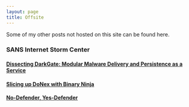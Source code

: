 ```yaml
---
layout: page
title: Offsite
---
```


Some of my other posts not hosted on this site can be found here.  

### SANS Internet Storm Center  

#### [Dissecting DarkGate: Modular Malware Delivery and Persistence as a Service](https://isc.sans.edu/diary/30700)  

#### [Slicing up DoNex with Binary Ninja](https://isc.sans.edu/diary/30812)  

#### [No-Defender, Yes-Defender](https://isc.sans.edu/diary/30980)  



